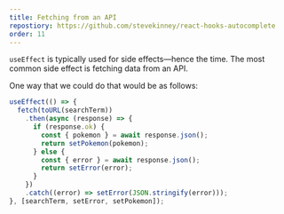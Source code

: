 ```yaml
---
title: Fetching from an API
repostiory: https://github.com/stevekinney/react-hooks-autocomplete
order: 11
---
```


`useEffect` is typically used for side effects—hence the time. The most common side effect is fetching data from an API.

One way that we could do that would be as follows:

```js
useEffect(() => {
  fetch(toURL(searchTerm))
    .then(async (response) => {
      if (response.ok) {
        const { pokemon } = await response.json();
        return setPokemon(pokemon);
      } else {
        const { error } = await response.json();
        return setError(error);
      }
    })
    .catch((error) => setError(JSON.stringify(error)));
}, [searchTerm, setError, setPokemon]);
```
